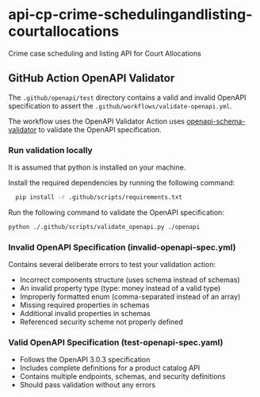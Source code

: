 # api-cp-crime-schedulingandlisting-courtallocations
Crime case scheduling and listing API for Court Allocations



## GitHub Action OpenAPI Validator

The `.github/openapi/test` directory contains a valid and invalid OpenAPI specification to assert the `.github/workflows/validate-openapi.yml`.

The workflow uses the OpenAPI Validator Action uses [openapi-schema-validator](https://github.com/python-openapi/openapi-schema-validator) to validate the OpenAPI specification.

### Run validation locally

It is assumed that python is installed on your machine.

Install the required dependencies by running the following command:
```bash
  pip install -r .github/scripts/requirements.txt
```

Run the following command to validate the OpenAPI specification:
```bash
python ./.github/scripts/validate_openapi.py ./openapi
```

### Invalid OpenAPI Specification (invalid-openapi-spec.yml)

Contains several deliberate errors to test your validation action:
* Incorrect components structure (uses schema instead of schemas)
* An invalid property type (type: money instead of a valid type)
* Improperly formatted enum (comma-separated instead of an array)
* Missing required properties in schemas
* Additional invalid properties in schemas
* Referenced security scheme not properly defined

### Valid OpenAPI Specification (test-openapi-spec.yaml)
* Follows the OpenAPI 3.0.3 specification 
* Includes complete definitions for a product catalog API 
* Contains multiple endpoints, schemas, and security definitions 
* Should pass validation without any errors